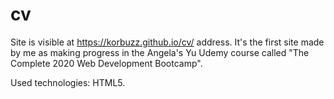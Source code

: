 # cv

Site is visible at https://korbuzz.github.io/cv/ address.
It's the first site made by me as making progress in the Angela's Yu Udemy course called "The Complete 2020 Web Development Bootcamp".

Used technologies: HTML5.
